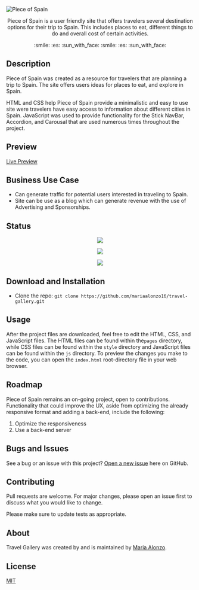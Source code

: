 ![Piece of Spain](https://user-images.githubusercontent.com/93888269/147801148-1f8b9667-0705-4e3b-900e-3a2c85eb50c9.png)

<p align="center"> Piece of Spain is a user friendly site that offers travelers several destination options for their trip to Spain. This includes places to eat, different things to do and overall cost of certain activities. </p>

<p align="center"> :smile: :es: :sun_with_face: :smile: :es: :sun_with_face:</p>

## Description

Piece of Spain was created as a resource for travelers that are planning a trip to Spain. The site offers users ideas for places to eat, and explore in Spain.

HTML and CSS help Piece of Spain provide a minimalistic and easy to use site were travelers have easy access to information about different cities in Spain. JavaScript was used to provide functionality for the Stick NavBar, Accordion, and Carousal that are used numerous times throughout the project. 


## Preview

[Live Preview](https://user-images.githubusercontent.com/93888269/147800898-dc1efd35-0c2b-40c4-af5a-696212bd4099.mp4)

## Business Use Case

- Can generate traffic for potential users interested in traveling to Spain.
- Site can be use as a blog which can generate revenue with the use of Advertising and Sponsorships. 

## Status

<p align="center"> <img src="https://img.shields.io/tokei/lines/github/mariaalonzo16/travel-gallery" /> </p>

<p align="center"> <img src="https://img.shields.io/github/languages/count/mariaalonzo16/travel-gallery" /> </p>

<p align="center"> <img src="https://img.shields.io/github/repo-size/mariaalonzo16/travel-gallery" /> </p>

## Download and Installation

- Clone the repo: `git clone https://github.com/mariaalonzo16/travel-gallery.git`

## Usage

After the project files are downloaded, feel free to edit the HTML, CSS, and JavaScript files. The HTML files can be found within the`pages` directory, while CSS files can be found within the `style` directory and JavaScript files can be found within the `js` directory. To preview the changes you make to the code, you can open the `index.html` root-directory file in your web browser.

## Roadmap

Piece of Spain remains an on-going project, open to contributions.  Functionality that could improve the UX, aside from optimizing the already responsive format and adding a back-end, include the following:

1) Optimize the responsiveness
2) Use a back-end server 

## Bugs and Issues

See a bug or an issue with this project? [Open a new issue](https://github.com/mariaalonzo16/travel-gallery/issues) here on GitHub.

## Contributing
Pull requests are welcome. For major changes, please open an issue first to discuss what you would like to change.

Please make sure to update tests as appropriate.

## About

Travel Gallery was created by and is maintained by [Maria Alonzo](https://www.linkedin.com/in/maria-alonzo-177282127/).

## License
[MIT](https://choosealicense.com/licenses/mit/)